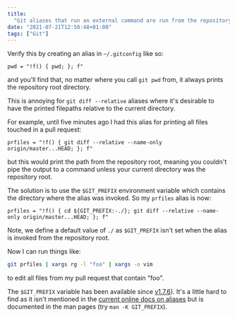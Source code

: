 ```yaml
---
title:
  "Git aliases that run an external command are run from the repository root"
date: "2021-07-21T12:50:48+01:00"
tags: ["Git"]
---
```


Verify this by creating an alias in `~/.gitconfig` like so:

```dosini
pwd = "!f() { pwd; }; f"
```

and you'll find that, no matter where you call `git pwd` from, it always prints
the repository root directory.

This is annoying for `git diff --relative` aliases where it's desirable to have
the printed filepaths relative to the current directory.

For example, until five minutes ago I had this alias for printing all files
touched in a pull request:

```dosini
prfiles = "!f() { git diff --relative --name-only origin/master...HEAD; }; f"
```

but this would print the path from the repository root, meaning you couldn't
pipe the output to a command unless your current directory was the repository
root.

The solution is to use the `$GIT_PREFIX` environment variable which contains the
directory where the alias was invoked. So my `prfiles` alias is now:

```dosini
prfiles = "!f() { cd ${GIT_PREFIX:-./}; git diff --relative --name-only origin/master...HEAD; }; f"
```

Note, we define a default value of `./` as `$GIT_PREFIX` isn't set when the
alias is invoked from the repository root.

Now I can run things like:

```bash
git prfiles | xargs rg -l "foo" | xargs -o vim
```

to edit all files from my pull request that contain "foo".

The `$GIT_PREFIX` variable has been available since
[v1.7.6](https://github.com/git/git/blob/77bd3ea9f54f1584147b594abc04c26ca516d987/Documentation/RelNotes/1.7.6.txt#L29-L31)).
It's a little hard to find as it isn't mentioned in the
[current online docs on aliases](https://git-scm.com/book/en/v2/Git-Basics-Git-Aliases)
but is documented in the man pages (try `man -K GIT_PREFIX`).
